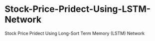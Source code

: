 # Stock-Price-Pridect-Using-LSTM-Network
Stock Price Pridect Using Long-Sort Term Memory (LSTM) Network
